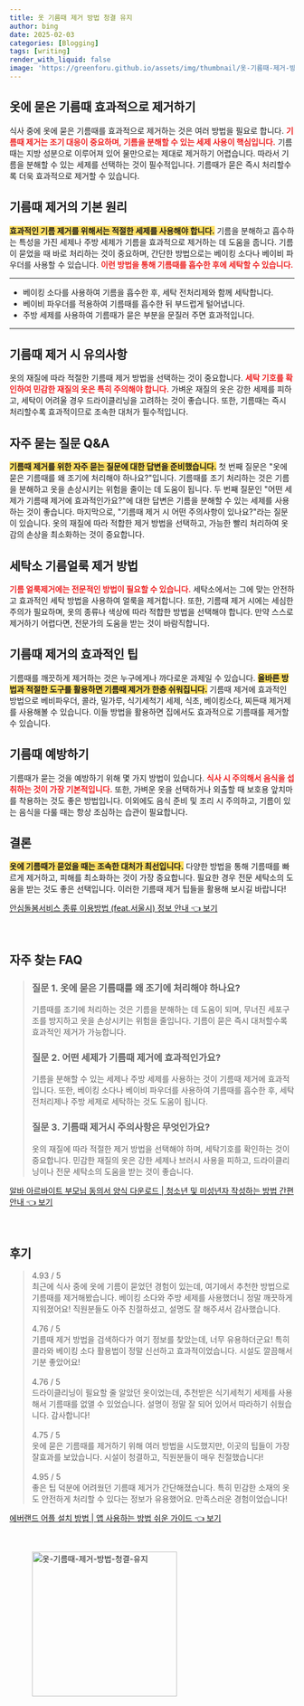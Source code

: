 ```yaml
---
title: 옷 기름때 제거 방법 청결 유지
author: bing
date: 2025-02-03
categories: [Blogging]
tags: [writing]
render_with_liquid: false
image: 'https://greenforu.github.io/assets/img/thumbnail/옷-기름때-제거-방법-청결-유지.webp'
---
```



<h2 id="효과적인_기름때_제거">옷에 묻은 기름때 효과적으로 제거하기</h2>

<p>식사 중에 옷에 묻은 기름때를 효과적으로 제거하는 것은 여러 방법을 필요로 합니다. <b><span style="color: #ee2323;">기름때 제거는 조기 대응이 중요하며, 기름을 분해할 수 있는 세제 사용이 핵심입니다.</span></b> 기름때는 지방 성분으로 이루어져 있어 물만으로는 제대로 제거하기 어렵습니다. 따라서 기름을 분해할 수 있는 세제를 선택하는 것이 필수적입니다. 기름때가 묻은 즉시 처리할수록 더욱 효과적으로 제거할 수 있습니다.</p>

<h2 id="기름때_제거_방법">기름때 제거의 기본 원리</h2>

<p><b><span style="background-color: #ffe066;">효과적인 기름 제거를 위해서는 적절한 세제를 사용해야 합니다.</span></b> 기름을 분해하고 흡수하는 특성을 가진 세제나 주방 세제가 기름을 효과적으로 제거하는 데 도움을 줍니다. 기름이 묻었을 때 바로 처리하는 것이 중요하며, 간단한 방법으로는 베이킹 소다나 베이비 파우더를 사용할 수 있습니다. <b><span style="color: #ee2323;">이런 방법을 통해 기름때를 흡수한 후에 세탁할 수 있습니다.</span></b></p>

<hr />

<ul>
    <li>베이킹 소다를 사용하여 기름을 흡수한 후, 세탁 전처리제와 함께 세탁합니다.</li>
    <li>베이비 파우더를 적용하여 기름때를 흡수한 뒤 부드럽게 털어냅니다.</li>
    <li>주방 세제를 사용하여 기름때가 묻은 부분을 문질러 주면 효과적입니다.</li>
</ul>

<hr />

<h2 id="주의사항">기름때 제거 시 유의사항</h2>

<p>옷의 재질에 따라 적절한 기름때 제거 방법을 선택하는 것이 중요합니다. <b><span style="color: #ee2323;">세탁 기호를 확인하여 민감한 재질의 옷은 특히 주의해야 합니다.</span></b> 가벼운 재질의 옷은 강한 세제를 피하고, 세탁이 어려울 경우 드라이클리닝을 고려하는 것이 좋습니다. 또한, 기름때는 즉시 처리할수록 효과적이므로 조속한 대처가 필수적입니다.</p>

<h2 id="자주_묻는_질문">자주 묻는 질문 Q&A</h2>

<p><b><span style="background-color: #ffe066;">기름때 제거를 위한 자주 묻는 질문에 대한 답변을 준비했습니다.</span></b> 첫 번째 질문은 "옷에 묻은 기름때를 왜 조기에 처리해야 하나요?"입니다. 기름때를 조기 처리하는 것은 기름을 분해하고 옷을 손상시키는 위험을 줄이는 데 도움이 됩니다. 두 번째 질문인 "어떤 세제가 기름때 제거에 효과적인가요?"에 대한 답변은 기름을 분해할 수 있는 세제를 사용하는 것이 좋습니다. 마지막으로, "기름때 제거 시 어떤 주의사항이 있나요?"라는 질문이 있습니다. 옷의 재질에 따라 적합한 제거 방법을 선택하고, 가능한 빨리 처리하여 옷감의 손상을 최소화하는 것이 중요합니다.</p>

<h2 id="세탁소_기름얼룩_지우는_방법">세탁소 기름얼룩 제거 방법</h2>

<p><b><span style="color: #ee2323;">기름 얼룩제거에는 전문적인 방법이 필요할 수 있습니다.</span></b> 세탁소에서는 그에 맞는 안전하고 효과적인 세탁 방법을 사용하여 얼룩을 제거합니다. 또한, 기름때 제거 시에는 세심한 주의가 필요하며, 옷의 종류나 색상에 따라 적합한 방법을 선택해야 합니다. 만약 스스로 제거하기 어렵다면, 전문가의 도움을 받는 것이 바람직합니다.</p>

<h2 id="기름때_제거_효과적인_정리">기름때 제거의 효과적인 팁</h2>

<p>기름때를 깨끗하게 제거하는 것은 누구에게나 까다로운 과제일 수 있습니다. <b><span style="background-color: #ffe066;">올바른 방법과 적절한 도구를 활용하면 기름때 제거가 한층 쉬워집니다.</span></b> 기름때 제거에 효과적인 방법으로 베비파우더, 콜라, 밀가루, 식기세척기 세제, 식초, 베이킹소다, 찌든때 제거제를 사용해볼 수 있습니다. 이들 방법을 활용하면 집에서도 효과적으로 기름때를 제거할 수 있습니다.</p>

<h2 id="기름때_예방_팁">기름때 예방하기</h2>

<p>기름때가 묻는 것을 예방하기 위해 몇 가지 방법이 있습니다. <b><span style="color: #ee2323;">식사 시 주의해서 음식을 섭취하는 것이 가장 기본적입니다.</span></b> 또한, 가벼운 옷을 선택하거나 외출할 때 보호용 앞치마를 착용하는 것도 좋은 방법입니다. 이외에도 음식 준비 및 조리 시 주의하고, 기름이 있는 음식을 다룰 때는 항상 조심하는 습관이 필요합니다.</p>

<h2 id="결론">결론</h2>

<p><b><span style="background-color: #ffe066;">옷에 기름때가 묻었을 때는 조속한 대처가 최선입니다.</span></b> 다양한 방법을 통해 기름때를 빠르게 제거하고, 피해를 최소화하는 것이 가장 중요합니다. 필요한 경우 전문 세탁소의 도움을 받는 것도 좋은 선택입니다. 이러한 기름때 제거 팁들을 활용해 보시길 바랍니다!</p>


<p><a class="click-button" title="안심돌봄서비스 종류 이용방법 (feat.서울시) 정보 안내" href="https://greenforu.github.io/posts/%EC%95%88%EC%8B%AC%EB%8F%8C%EB%B4%84%EC%84%9C%EB%B9%84%EC%8A%A4-%EC%A2%85%EB%A5%98-%EC%9D%B4%EC%9A%A9%EB%B0%A9%EB%B2%95-(feat.%EC%84%9C%EC%9A%B8%EC%8B%9C)-%EC%A0%95%EB%B3%B4-%EC%95%88%EB%82%B4/" rel="dofollow">안심돌봄서비스 종류 이용방법 (feat.서울시) 정보 안내 👈 보기</a></p><br>
<h2 id='자주_찾는_FAQ'>자주 찾는 FAQ</h2>
<div itemscope="" itemtype="https://schema.org/FAQPage"> 
<blockquote> 
<div itemscope="" itemprop="mainEntity" itemtype="https://schema.org/Question"> 
<h3 itemprop="name">질문 1. 옷에 묻은 기름때를 왜 조기에 처리해야 하나요?</h3> 
<div itemscope="" itemprop="acceptedAnswer" itemtype="https://schema.org/Answer"> 
<span itemprop="text"> 
<p>기름때를 조기에 처리하는 것은 기름을 분해하는 데 도움이 되며, 무너진 세포구조를 방지하고 옷을 손상시키는 위험을 줄입니다. 기름이 묻은 즉시 대처할수록 효과적인 제거가 가능합니다.</p> 
</span> 
</div> 
</div> 

<div itemscope="" itemprop="mainEntity" itemtype="https://schema.org/Question"> 
<h3 itemprop="name">질문 2. 어떤 세제가 기름때 제거에 효과적인가요?</h3> 
<div itemscope="" itemprop="acceptedAnswer" itemtype="https://schema.org/Answer"> 
<span itemprop="text"> 
<p>기름을 분해할 수 있는 세제나 주방 세제를 사용하는 것이 기름때 제거에 효과적입니다. 또한, 베이킹 소다나 베이비 파우더를 사용하여 기름때를 흡수한 후, 세탁 전처리제나 주방 세제로 세탁하는 것도 도움이 됩니다.</p> 
</span> 
</div> 
</div> 

<div itemscope="" itemprop="mainEntity" itemtype="https://schema.org/Question"> 
<h3 itemprop="name">질문 3. 기름때 제거시 주의사항은 무엇인가요?</h3> 
<div itemscope="" itemprop="acceptedAnswer" itemtype="https://schema.org/Answer"> 
<span itemprop="text"> 
<p>옷의 재질에 따라 적절한 제거 방법을 선택해야 하며, 세탁기호를 확인하는 것이 중요합니다. 민감한 재질의 옷은 강한 세제나 브러시 사용을 피하고, 드라이클리닝이나 전문 세탁소의 도움을 받는 것이 좋습니다.</p> 
</span> 
</div> 
</div> 
</blockquote> 
</div>
<p><a class="click-button" title="알바 아르바이트 부모님 동의서 양식 다운로드 | 청소년 및 미성년자 작성하는 방법 간편 안내" href="https://greenforu.github.io/posts/%EC%95%8C%EB%B0%94-%EC%95%84%EB%A5%B4%EB%B0%94%EC%9D%B4%ED%8A%B8-%EB%B6%80%EB%AA%A8%EB%8B%98-%EB%8F%99%EC%9D%98%EC%84%9C-%EC%96%91%EC%8B%9D-%EB%8B%A4%EC%9A%B4%EB%A1%9C%EB%93%9C-%EC%B2%AD%EC%86%8C%EB%85%84-%EB%B0%8F-%EB%AF%B8%EC%84%B1%EB%85%84%EC%9E%90-%EC%9E%91%EC%84%B1%ED%95%98%EB%8A%94-%EB%B0%A9%EB%B2%95-%EA%B0%84%ED%8E%B8-%EC%95%88%EB%82%B4/" rel="dofollow">알바 아르바이트 부모님 동의서 양식 다운로드 | 청소년 및 미성년자 작성하는 방법 간편 안내 👈 보기</a></p><br>
<h2 id='후기'>후기</h2>
<div itemscope itemtype="https://schema.org/Product">
  <blockquote>
  <div itemprop="review" itemscope itemtype="https://schema.org/Review">
      <div itemprop="reviewRating" itemscope itemtype="https://schema.org/Rating"> <span itemprop="ratingValue">4.93</span> / <span itemprop="bestRating">5</span> </div>
      <span itemprop="reviewBody">최근에 식사 중에 옷에 기름이 묻었던 경험이 있는데, 여기에서 추천한 방법으로 기름때를 제거해봤습니다. 베이킹 소다와 주방 세제를 사용했더니 정말 깨끗하게 지워졌어요! 직원분들도 아주 친절하셨고, 설명도 잘 해주셔서 감사했습니다.</span>
  </div>
  <br>
  <div itemprop="review" itemscope itemtype="https://schema.org/Review">
      <div itemprop="reviewRating" itemscope itemtype="https://schema.org/Rating"> <span itemprop="ratingValue">4.76</span> / <span itemprop="bestRating">5</span> </div>
      <span itemprop="reviewBody">기름때 제거 방법을 검색하다가 여기 정보를 찾았는데, 너무 유용하더군요! 특히 콜라와 베이킹 소다 활용법이 정말 신선하고 효과적이었습니다. 시설도 깔끔해서 기분 좋았어요!</span>
  </div>
  <br>
  <div itemprop="review" itemscope itemtype="https://schema.org/Review">
      <div itemprop="reviewRating" itemscope itemtype="https://schema.org/Rating"> <span itemprop="ratingValue">4.76</span> / <span itemprop="bestRating">5</span> </div>
      <span itemprop="reviewBody">드라이클리닝이 필요할 줄 알았던 옷이었는데, 추천받은 식기세척기 세제를 사용해서 기름때를 없앨 수 있었습니다. 설명이 정말 잘 되어 있어서 따라하기 쉬웠습니다. 감사합니다!</span>
  </div>
  <br>
  <div itemprop="review" itemscope itemtype="https://schema.org/Review">
      <div itemprop="reviewRating" itemscope itemtype="https://schema.org/Rating"> <span itemprop="ratingValue">4.75</span> / <span itemprop="bestRating">5</span> </div>
      <span itemprop="reviewBody">옷에 묻은 기름때를 제거하기 위해 여러 방법을 시도했지만, 이곳의 팁들이 가장 잘효과를 보았습니다. 시설이 청결하고, 직원분들이 매우 친절했습니다!</span>
  </div>
  <br>
  <div itemprop="review" itemscope itemtype="https://schema.org/Review">
      <div itemprop="reviewRating" itemscope itemtype="https://schema.org/Rating"> <span itemprop="ratingValue">4.95</span> / <span itemprop="bestRating">5</span> </div>
      <span itemprop="reviewBody">좋은 팁 덕분에 어려웠던 기름때 제거가 간단해졌습니다. 특히 민감한 소재의 옷도 안전하게 처리할 수 있다는 정보가 유용했어요. 만족스러운 경험이었습니다!</span>
  </div>
  </blockquote>
</div>
<p><a class="click-button" title="에버랜드 어플 설치 방법 | 앱 사용하는 방법 쉬운 가이드" href="https://greenforu.github.io/posts/%EC%97%90%EB%B2%84%EB%9E%9C%EB%93%9C-%EC%96%B4%ED%94%8C-%EC%84%A4%EC%B9%98-%EB%B0%A9%EB%B2%95-%EC%95%B1-%EC%82%AC%EC%9A%A9%ED%95%98%EB%8A%94-%EB%B0%A9%EB%B2%95-%EC%89%AC%EC%9A%B4-%EA%B0%80%EC%9D%B4%EB%93%9C/" rel="dofollow">에버랜드 어플 설치 방법 | 앱 사용하는 방법 쉬운 가이드 👈 보기</a></p><br>
<figure class="image"><img src="https://greenforu.github.io/assets/img/thumbnail/옷-기름때-제거-방법-청결-유지.webp" alt="옷-기름때-제거-방법-청결-유지" width="256" height="256"></figure>